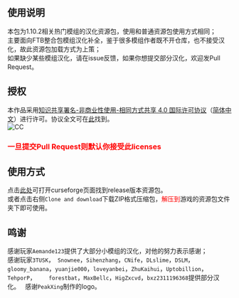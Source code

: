 ## 使用说明
本包为1.10.2相关热门模组的汉化资源包，使用和普通资源包使用方式相同；    
主要面向FTB整合包模组汉化补全，鉴于很多模组作者既不开仓库，也不接受汉化，故此资源包加载方式为上策；    
如果缺少某些模组汉化，请在issue反馈，如果你想提交部分汉化，欢迎发Pull Request。    

## 授权
本作品采用[知识共享署名-非商业性使用-相同方式共享 4.0 国际许可协议](https://creativecommons.org/licenses/by-nc-sa/4.0/)（[简体中文](https://creativecommons.org/licenses/by-nc-sa/4.0/deed.zh)）进行许可。协议全文可在[此](./LICENSE)找到。  
![CC](https://pic3.zhimg.com/39119df78331a72cf1381b7b25650036_b.png)   

### <font color=red>一旦提交Pull Request则默认你接受此licenses</font>     

## 使用方式
点击[此处](https://minecraft.curseforge.com/projects/simplified-chinese-localization-resource-package)可打开curseforge页面找到release版本资源包。    
或者点击右侧`Clone and download`下载ZIP格式压缩包，<font color=red>解压到</font>游戏的资源包文件夹下即可使用。

## 鸣谢
感谢玩家`Aemande123`提供了大部分小模组的汉化，对他的努力表示感谢；      
感谢玩家`3TUSK`，` Snownee`，`Sihenzhang`，`CNife`，`DLslime`，`DSLM`，`gloomy_banana`，`yuanjie000`，`loveyanbei`，`ZhuKaihui`，`Uptobillion`，`TehporP`，`	forestbat`，`MaxBellc`，`HigZxcvd`，`bxz2311196368`提供部分汉化。   
感谢`PeakXing`制作的logo。
